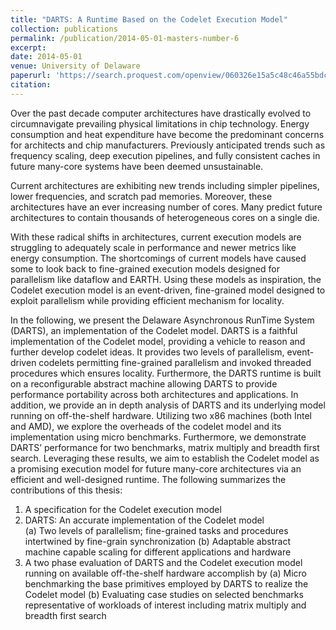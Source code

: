 ```yaml
---
title: "DARTS: A Runtime Based on the Codelet Execution Model"
collection: publications
permalink: /publication/2014-05-01-masters-number-6
excerpt:
date: 2014-05-01
venue: University of Delaware
paperurl: 'https://search.proquest.com/openview/060326e15a5c48c46a55bdc9c260ebb0/1?pq-origsite=gscholar&cbl=18750&diss=y'
citation:
---
```

Over the past decade computer architectures have drastically evolved to circumnavigate prevailing physical limitations in chip technology. Energy consumption and heat expenditure have become the predominant concerns for architects and chip manufacturers. Previously anticipated trends such as frequency scaling, deep execution pipelines, and fully consistent caches in future many-core systems have been deemed unsustainable.

Current architectures are exhibiting new trends including simpler pipelines, lower frequencies, and scratch pad memories. Moreover, these architectures have an ever increasing number of cores. Many predict future architectures to contain thousands of heterogeneous cores on a single die.

With these radical shifts in architectures, current execution models are struggling to adequately scale in performance and newer metrics like energy consumption. The shortcomings of current models have caused some to look back to fine-grained execution models designed for parallelism like dataflow and EARTH. Using these models as inspiration, the Codelet execution model is an event-driven, fine-grained model designed to exploit parallelism while providing efficient mechanism for locality.

In the following, we present the Delaware Asynchronous RunTime System (DARTS), an implementation of the Codelet model. DARTS is a faithful implementation of the Codelet model, providing a vehicle to reason and further develop codelet ideas. It provides two levels of parallelism, event-driven codelets permitting fine-grained parallelism and invoked threaded procedures which ensures locality. Furthermore, the DARTS runtime is built on a reconfigurable abstract machine allowing DARTS to provide performance portability across both architectures and applications. In addition, we provide an in depth analysis of DARTS and its underlying model running on off-the-shelf hardware. Utilizing two x86 machines (both Intel and AMD), we explore the overheads of the codelet model and its implementation using micro benchmarks. Furthermore, we demonstrate DARTS’ performance for two benchmarks, matrix multiply and breadth first search. Leveraging these results, we aim to establish the Codelet model as a promising execution model for future many-core architectures via an efficient and well-designed runtime. The following summarizes the contributions of this thesis:

1. A specification for the Codelet execution model
2. DARTS: An accurate implementation of the Codelet model   
  (a) Two levels of parallelism; fine-grained tasks and procedures intertwined by fine-grain synchronization
  (b) Adaptable abstract machine capable scaling for different applications and hardware
3. A two phase evaluation of DARTS and the Codelet execution model running on available off-the-shelf hardware accomplish by
  (a) Micro benchmarking the base primitives employed by DARTS to realize the Codelet model
  (b) Evaluating case studies on selected benchmarks representative of workloads of interest including matrix multiply and breadth first search
